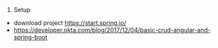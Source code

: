 1. Setup
 - download project https://start.spring.io/
 - https://developer.okta.com/blog/2017/12/04/basic-crud-angular-and-spring-boot
